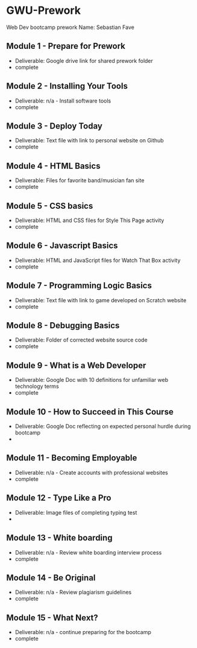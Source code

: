 # GWU-Prework

Web Dev bootcamp prework
Name: Sebastian Fave

## Module 1 - Prepare for Prework

- Deliverable: Google drive link for shared prework folder
- complete

## Module 2 - Installing Your Tools

- Deliverable: n/a - Install software tools
- complete

## Module 3 - Deploy Today

- Deliverable: Text file with link to personal website on Github
- complete

## Module 4 - HTML Basics

- Deliverable: Files for favorite band/musician fan site
- complete

## Module 5 - CSS basics

- Deliverable: HTML and CSS files for Style This Page activity
- complete

## Module 6 - Javascript Basics

- Deliverable: HTML and JavaScript files for Watch That Box activity
- complete

## Module 7 - Programming Logic Basics

- Deliverable: Text file with link to game developed on Scratch website
- complete

## Module 8 - Debugging Basics

- Deliverable: Folder of corrected website source code
- complete

## Module 9 - What is a Web Developer

- Deliverable: Google Doc with 10 definitions for unfamiliar web technology terms
- complete

## Module 10 - How to Succeed in This Course

- Deliverable: Google Doc reflecting on expected personal hurdle during bootcamp
-

## Module 11 - Becoming Employable

- Deliverable: n/a - Create accounts with professional websites
- complete

## Module 12 - Type Like a Pro

- Deliverable: Image files of completing typing test
-

## Module 13 - White boarding

- Deliverable: n/a - Review white boarding interview process
- complete

## Module 14 - Be Original

- Deliverable: n/a - Review plagiarism guidelines
- complete

## Module 15 - What Next?

- Deliverable: n/a - continue preparing for the bootcamp
- complete
